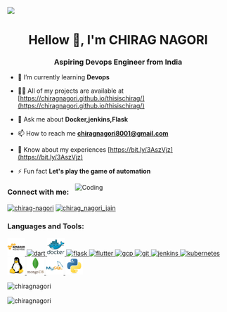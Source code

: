 ![](https://i0.wp.com/emailanalytics.com/wp-content/uploads/2018/10/Are-Satisfied-Employees-More-Productive-1080x675.jpg)
<h1 align="center">Hellow 👋, I'm CHIRAG NAGORI</h1>
<h3 align="center">Aspiring Devops Engineer from India</h3>

- 🌱 I’m currently learning **Devops**

- 👨‍💻 All of my projects are available at [https://chiragnagori.github.io/thisischirag/](https://chiragnagori.github.io/thisischirag/)

- 💬 Ask me about **Docker,jenkins,Flask**

- 📫 How to reach me **chiragnagori8001@gmail.com**

- 📄 Know about my experiences [https://bit.ly/3AszVjz](https://bit.ly/3AszVjz)


- ⚡ Fun fact **Let's play the game of automation**
<img align="right" alt="Coding" width="350"  src="http://www.tacticalcoaches.com/construction.gif">

<h3 align="left">Connect with me:</h3>
<p align="left">
<a href="https://linkedin.com/in/chirag-nagori" target="blank"><img align="center" src="https://raw.githubusercontent.com/rahuldkjain/github-profile-readme-generator/master/src/images/icons/Social/linked-in-alt.svg" alt="chirag-nagori" height="30" width="40" /></a>
<a href="https://instagram.com/chirag_nagori_jain" target="blank"><img align="center" src="https://raw.githubusercontent.com/rahuldkjain/github-profile-readme-generator/master/src/images/icons/Social/instagram.svg" alt="chirag_nagori_jain" height="30" width="40" /></a>
</p>

<h3 align="left">Languages and Tools:</h3>
<p align="left"> <a href="https://aws.amazon.com" target="_blank"> <img src="https://raw.githubusercontent.com/devicons/devicon/master/icons/amazonwebservices/amazonwebservices-original-wordmark.svg" alt="aws" width="40" height="40"/> </a> <a href="https://dart.dev" target="_blank"> <img src="https://www.vectorlogo.zone/logos/dartlang/dartlang-icon.svg" alt="dart" width="40" height="40"/> </a> <a href="https://www.docker.com/" target="_blank"> <img src="https://raw.githubusercontent.com/devicons/devicon/master/icons/docker/docker-original-wordmark.svg" alt="docker" width="40" height="40"/> </a> <a href="https://flask.palletsprojects.com/" target="_blank"> <img src="https://www.vectorlogo.zone/logos/pocoo_flask/pocoo_flask-icon.svg" alt="flask" width="40" height="40"/> </a> <a href="https://flutter.dev" target="_blank"> <img src="https://www.vectorlogo.zone/logos/flutterio/flutterio-icon.svg" alt="flutter" width="40" height="40"/> </a> <a href="https://cloud.google.com" target="_blank"> <img src="https://www.vectorlogo.zone/logos/google_cloud/google_cloud-icon.svg" alt="gcp" width="40" height="40"/> </a> <a href="https://git-scm.com/" target="_blank"> <img src="https://www.vectorlogo.zone/logos/git-scm/git-scm-icon.svg" alt="git" width="40" height="40"/> </a> <a href="https://www.jenkins.io" target="_blank"> <img src="https://www.vectorlogo.zone/logos/jenkins/jenkins-icon.svg" alt="jenkins" width="40" height="40"/> </a> <a href="https://kubernetes.io" target="_blank"> <img src="https://www.vectorlogo.zone/logos/kubernetes/kubernetes-icon.svg" alt="kubernetes" width="40" height="40"/> </a> <a href="https://www.linux.org/" target="_blank"> <img src="https://raw.githubusercontent.com/devicons/devicon/master/icons/linux/linux-original.svg" alt="linux" width="40" height="40"/> </a> <a href="https://www.mongodb.com/" target="_blank"> <img src="https://raw.githubusercontent.com/devicons/devicon/master/icons/mongodb/mongodb-original-wordmark.svg" alt="mongodb" width="40" height="40"/> </a> <a href="https://www.mysql.com/" target="_blank"> <img src="https://raw.githubusercontent.com/devicons/devicon/master/icons/mysql/mysql-original-wordmark.svg" alt="mysql" width="40" height="40"/> </a> <a href="https://www.python.org" target="_blank"> <img src="https://raw.githubusercontent.com/devicons/devicon/master/icons/python/python-original.svg" alt="python" width="40" height="40"/> </a> </p>

<p><img align="center" src="https://github-readme-stats.vercel.app/api/top-langs?username=chiragnagori&show_icons=true&locale=en&layout=compact" alt="chiragnagori" /></p>

<p><img align="center" src="https://github-readme-streak-stats.herokuapp.com/?user=chiragnagori&" alt="chiragnagori" /></p>
